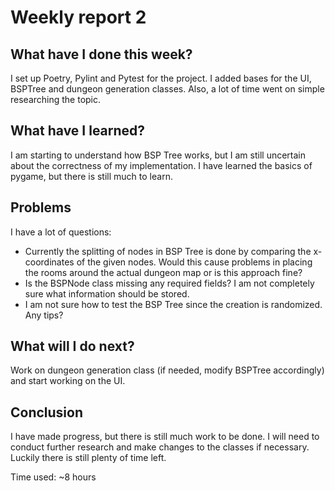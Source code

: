 # Weekly report 2

## What have I done this week?

I set up Poetry, Pylint and Pytest for the project. I added bases for the UI, BSPTree and dungeon generation classes. Also, a lot of time went on simple researching the topic.

## What have I learned?

I am starting to understand how BSP Tree works, but I am still uncertain about the correctness of my implementation. I have learned the basics of pygame, but there is still much to learn.

## Problems

I have a lot of questions:

- Currently the splitting of nodes in BSP Tree is done by comparing the x-coordinates of the given nodes. Would this cause problems in placing the rooms around the actual dungeon map or is this approach fine?
- Is the BSPNode class missing any required fields? I am not completely sure what information should be stored.
- I am not sure how to test the BSP Tree since the creation is randomized. Any tips?

## What will I do next?

Work on dungeon generation class (if needed, modify BSPTree accordingly) and start working on the UI.

## Conclusion

I have made progress, but there is still much work to be done. I will need to conduct further research and make changes to the classes if necessary. Luckily there is still plenty of time left.

Time used: ~8 hours
